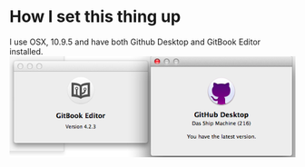 # How I set this thing up

I use OSX, 10.9.5 and have both Github Desktop and GitBook Editor installed. ![Local Image](/images/gitbook_github.png)